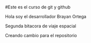 #Este es el curso de git y github

Hola soy el desarrollador Brayan Ortega

Segunda bitacora de viaje espacial

Creando cambio para el repositorio